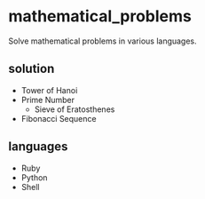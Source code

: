 # mathematical_problems
 Solve mathematical problems in various languages.

## solution
- Tower of Hanoi
- Prime Number
  - Sieve of Eratosthenes
- Fibonacci Sequence

## languages
- Ruby
- Python
- Shell
